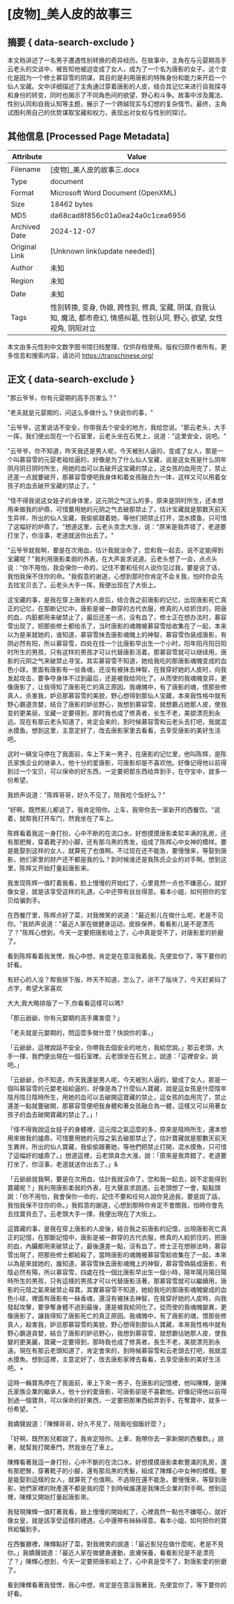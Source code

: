 # [皮物]_美人皮的故事三



## 摘要  { data-search-exclude }

<!-- tcd_abstract -->
本文档讲述了一名男子遭遇性别转换的奇异经历。在故事中，主角在与元婴期高手云老头的交谈中，被告知他被迫变成了女人，成为了一个名为唐影的女子。这个变化是因为一个修士慕容雪的阴谋，其目的是利用唐影的特殊身份和能力来开启一个仙人宝藏。文中详细描述了主角通过穿着唐影的人皮，结合其记忆来进行自我探寻和身份的转变，同时也揭示了不同角色间的欲望、野心和斗争。故事中涉及魔法、性别认同和自我认知等主题，展示了一个跨越现实与幻想的复杂情节。最终，主角试图利用自己的优势谋取宝藏和权力，表现出对女权与性别的探讨。

<!-- tcd_abstract_end -->

## 其他信息 [Processed Page Metadata]

| Attribute       | Value                                  |
|-----------------|----------------------------------------|
| Filename        | [皮物]_美人皮的故事三.docx                             |
| Type            | document                                 |
| Format          | Microsoft Word Document (OpenXML)                               |
| Size            | 18462 bytes                           |
| MD5             | da68cad8f856c01a0ea24a0c1cea6956                                  |
| Archived Date   | 2024-12-07                             |
| Original Link   | [Unknown link(update needed)]                         |
| Author          | 未知                               |
| Region          | 未知                               |
| Date            | 未知                                 |
| Tags            | 性别转换, 变身, 伪娘, 跨性别, 修真, 宝藏, 阴谋, 自我认知, 魔法, 都市奇幻, 情感纠葛, 性别认同, 野心, 欲望, 女性视角, 阴阳对立                                 |

本文由多元性别中文数字图书馆归档整理，仅供存档使用。版权归原作者所有。更多信息和搜索内容，请访问 <https://transchinese.org/>


## 正文 { data-search-exclude }

<!-- tcd_main_text -->
"那云爷爷，你有元婴期的高手厉害么？"

"老夫就是元婴期的，问这么多做什么？快说你的事，"

"云爷爷，这里说话不安全，你带我去个安全的地方，我给您说。"那云老头，大手一挥，我们便出现在一个石室里，云老头坐在石凳上，说道："这里安全，说吧。"

"云爷爷，你不知道，昨天我还是男人呢，今天被别人逼的，变成了女人，那是一个叫慕容雪的元婴老祖给逼的，好像是为了什么仙人宝藏，说是这女孩是什么阴年阴月阴日阴时所生，用她的血可以去破开这宝藏的禁止，这女孩的血用完了，禁止还差一点就要破开，那慕容雪便吧我身体和着女孩融合为一体，这样又可以用着女孩子的血去破开宝藏的禁止了。"

"怪不得我说这女娃子的身体里，这元阴之气这么的多，原来是阴时所生，还本想用来做我的炉鼎，可惜要用她的元阴之气去破那禁止了，估计宝藏就是那数天前天生异祥，所出的仙人宝藏，我偷偷跟着她，等他们把禁止打开，混水摸鱼，只可惜了这幅好的炉鼎了。"想道这里，云老头贪念大涨，说："原来是我弄错了，老道要打坐了，你没事，老道就送你出去了。"

"云爷爷就我啊，要是在次用血，估计我就没命了，您和我一起去，说不定能得到宝藏呢？"我利用唐影柔弱的外表，在大声哀求说道。云老头想了一会，点点头说："你不用怕，我会保你一命的，记住不要和任何人说你见过我，要是说了话，我怕我保不住你的命。"我假意的谢道，心想到那时你肯定不会关我，怕时你会先去找宝贝去了。云老头大手一挥，我便出现在了大街上。

这宝藏的事，是我在穿上唐影的人皮后，结合我之前唐影的记忆，出现唐影死亡真正的记忆，在那断记忆中，唐影是被一群穿的古代衣服，修真的人给抓住的，把唐的血，内脏都用来破禁止了，最后还差一点，没有血了，修士正在想办法时，慕容雪出现了，把那些修士都给杀了，当时唐影的魂魄被慕容雪给收集在了一起，本来以为是来就她的，谁知道，慕容雪抹去唐影魂魄上的神智，慕容雪伪装成唐影，有阴必然有阳，所以慕容雪，四处在找一个比唐影早出生一个小时，阳年阳月阳日阳时所生的男孩，只有这样的男孩才可以代替唐影活着，那慕容雪就可以继续用，唐影的元阴之气来破禁止寻宝。其实慕容雪不知道，她给我吃的那唐影魂魄变成的血色小球，里面有唐影有一丝香魂，还没有被抹去神智，在我穿好她的人皮时，向我发起攻击，要争夺身体不过到最后，还是被我给同化了。从而使的我魂魄变异，更像唐影了，让我得知了唐影死亡的真正原因。我魂魄中，有了唐影的魂，恨那些修真人，杀害我，妒忌那慕容雪的美貌，野心想得到那仙人宝藏，本来我性格中就有野心霸道贪婪，结合了唐影的妒忌野心，我想到慕容雪，就想霸占她那人皮，使我变的更美丽，宝藏一定要得到，那时我也成了修真者，长生不老，美貌漂亮到永远。现在有那云老头知道了，肯定会来的，到时候慕容雪和云老头去打吧，我就混水摸鱼。想到这里，主意定好了，改去唐影家里去看看，去享受唐影的美好生活吧。

这时一辆宝马停在了我面前，车上下来一男子，在唐影的记忆里，他叫陈辉，是陈氏家族企业的继承人，他十分的爱唐影，可唐影却是不喜欢他。好像记得他以前得到过一个宝贝，可以保命的好东西，一定要把那东西给弄到手，在夺宝中，就多一份希望。

我娇声说道："陈辉哥哥，好久不见了，陪我吃个饭好么？"

"好啊，既然影儿都说了，我肯定陪你。上车，我带你去一家新开的西餐饮。"说着，就帮我打开车门，然我坐在了车上。

陈辉看着我这一身打扮，心中不断的在流口水，好想摸摸唐影柔软丰满的乳房，还有那肥臀，穿着靴子的小脚，还有那乌黑的秀发，组成了陈辉心中女神的模样。要是能娶到这样的女人，就算死了也值啊。不过现在还不能急，要慢慢来，等娶到唐影，她们家里的财产还不都是我的么？到时候谁还是我陈氏企业的对手啊。想到这里，陈辉又开始打量起唐影来。

我发现陈辉一值盯着我看，脸上慢慢的开始红了，心里竟然一点也不嫌恶心，就好像女皇，就是该享受这样的礼遇，心中还带有丝丝得意。看本小姐，如何把你的宝贝给骗到手。

在西餐厅里，陈辉点好了菜，对我微笑的说道："最近影儿在做什么呢，老是不见你。"我娇声说道："最近人家在做健身运动，皮肤保养，看看影儿是不是漂亮了？"陈辉心想到，今天一定要把唐影给上了，心中真是受不了，对唐影爱的折磨了。

看到陈辉看着我发愣，我心中想，肯定是在意淫我着我，先便宜你了，等下要你的好看。

有好心的人没？帮我排下版，昨天不知道，怎么了，进不了版块了，今天赶紧码了点字，希望大家喜欢

大大,我大略排版了一下,你看看這樣可以嗎?

「那云爺爺，你有元嬰期的高手厲害麼？」

「老夫就是元嬰期的，問這麼多做什麼？快說你的事，」

「云爺爺，這裡說話不安全，你帶我去個安全的地方，我給您說。」那云老頭，大手一揮，我們便出現在一個石室裡，云老頭坐在石凳上，說道：「這裡安全，說吧。」

「云爺爺，你不知道，昨天我還是男人呢，今天被別人逼的，變成了女人，那是一個叫慕容雪的元嬰老祖給逼的，好像是為了什麼仙人寶藏，說是這女孩是什麼陰年陰月陰日陰時所生，用她的血可以去破開這寶藏的禁止，這女孩的血用完了，禁止還差一點就要破開，那慕容雪便吧我身體和著女孩融合為一體，這樣又可以用著女孩子的血去破開寶藏的禁止了。」!

「怪不得我說這女娃子的身體裡，這元陰之氣這麼的多，原來是陰時所生，還本想用來做我的爐鼎，可惜要用她的元陰之氣去破那禁止了，估計寶藏就是那數天前天生異祥，所出的仙人寶藏，我偷偷跟著她，等他們把禁止打開，混水摸魚，只可惜了這幅好的爐鼎了。」想道這裡，云老頭貪念大漲，說：「原來是我弄錯了，老道要打坐了，你沒事，老道就送你出去了。」&

「云爺爺就我啊，要是在次用血，估計我就沒命了，您和我一起去，說不定能得到寶藏呢？」我利用唐影柔弱的外表，在大聲哀求說道。云老頭想了一會，點點頭說：「你不用怕，我會保你一命的，記住不要和任何人說你見過我，要是說了話，我怕我保不住你的命。」我假意的謝道，心想到那時你肯定不會關我，怕時你會先去找寶貝去了。云老頭大手一揮，我便出現在了大街上。

這寶藏的事，是我在穿上唐影的人皮後，結合我之前唐影的記憶，出現唐影死亡真正的記憶，在那斷記憶中，唐影是被一群穿的古代衣服，修真的人給抓住的，把唐的血，內臟都用來破禁止了，最後還差一點，沒有血了，修士正在想辦法時，慕容雪出現了，把那些修士都給殺了，當時唐影的魂魄被慕容雪給收集在了一起，本來以為是來就她的，誰知道，慕容雪抹去唐影魂魄上的神智，慕容雪偽裝成唐影，有陰必然有陽，所以慕容雪，四處在找一個比唐影早出生一個小時，陽年陽月陽日陽時所生的男孩，只有這樣的男孩才可以代替唐影活著，那慕容雪就可以繼續用，唐影的元陰之氣來破禁止尋寶。其實慕容雪不知道，她給我吃的那唐影魂魄變成的血色小球，裡面有唐影有一絲香魂，還沒有被抹去神智，在我穿好她的人皮時，向我發起攻擊，要爭奪身體不過到最後，還是被我給同化了。從而使的我魂魄變異，更像唐影了，讓我得知了唐影死亡的真正原因。我魂魄中，有了唐影的魂，恨那些修真人，殺害我，妒忌那慕容雪的美貌，野心想得到那仙人寶藏，本來我性格中就有野心霸道貪婪，結合了唐影的妒忌野心，我想到慕容雪，就想霸佔她那人皮，使我變的更美麗，寶藏一定要得到，那時我也成了修真者，長生不老，美貌漂亮到永遠。現在有那云老頭知道了，肯定會來的，到時候慕容雪和云老頭去打吧，我就混水摸魚。想到這裡，主意定好了，改去唐影家裡去看看，去享受唐影的美好生活吧。+

這時一輛寶馬停在了我面前，車上下來一男子，在唐影的記憶裡，他叫陳輝，是陳氏家族企業的繼承人，他十分的愛唐影，可唐影卻是不喜歡他。好像記得他以前得到過一個寶貝，可以保命的好東西，一定要把那東西給弄到手，在奪寶中，就多一份希望。 "

我嬌聲說道：「陳輝哥哥，好久不見了，陪我吃個飯好麼？」

「好啊，既然影兒都說了，我肯定陪你。上車，我帶你去一家新開的西餐飲。」說著，就幫我打開車門，然我坐在了車上。

陳輝看著我這一身打扮，心中不斷的在流口水，好想摸摸唐影柔軟豐滿的乳房，還有那肥臀，穿著靴子的小腳，還有那烏黑的秀髮，組成了陳輝心中女神的模樣。要是能娶到這樣的女人，就算死了也值啊。不過現在還不能急，要慢慢來，等娶到唐影，她們家裡的財產還不都是我的麼？到時候誰還是我陳氏企業的對手啊。想到這裡，陳輝又開始打量起唐影來。

我發現陳輝一值盯著我看，臉上慢慢的開始紅了，心裡竟然一點也不嫌噁心，就好像女皇，就是該享受這樣的禮遇，心中還帶有絲絲得意。看本小姐，如何把你的寶貝給騙到手。

在西餐廳裡，陳輝點好了菜，對我微笑的說道：「最近影兒在做什麼呢，老是不見你。」我嬌聲說道：「最近人家在做健身運動，皮膚保養，看看影兒是不是漂亮了？」陳輝心想到，今天一定要把唐影給上了，心中真是受不了，對唐影愛的折磨了。

看到陳輝看著我發愣，我心中想，肯定是在意淫我著我，先便宜你了，等下要你的好看。
<!-- tcd_main_text_end -->

